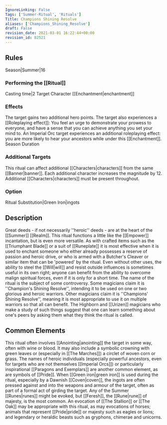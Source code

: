 ```yaml
---
IgnoreLinking: False
Tags: ['Summer-Ritual', 'Rituals']
Title: Champions Shining Resolve
aliases: ['Champions_Shining_Resolve']
draft: False
revision_date: 2021-03-01 16:22:44+00:00
revision_id: 82521
---
```


## Rules
Season|Summer|16
### Performing the [[Ritual]]
Casting time|2 Target Character
[[Enchantment|enchantment]] 
### Effects
The target gains two additional hero points.
The target also experiences a [[Roleplaying effect]]: You feel an urge to demonstrate your prowess to everyone, and have a sense that you can achieve anything you set your mind to. 
An Imperial Orc target experiences an additional roleplaying effect: you are more likely to hear your ancestors while under this [[Enchantment]].
Season Duration
### Additional Targets
This ritual can affect additional [[Characters|characters]] from the same [[Banner|banner]]. Each additional character increases the magnitude by 12. Additional [[Characters|characters]] must be present throughout.
### Option
Ritual Substitution|Green Iron|ingots
## Description
Great deeds - if not necessarily ''heroic'' deeds - are at the heart of the [[Summer]] [[Realm]]. This ritual functions a little like the [[Empower]] incantation, but is even more versatile. As with crafted items such as the [[Triumphant Blade]] or a suit of [[Runeplate]] it is most effective when it is used to enchant someone who either already possesses a reserve of passion and heroic drive, or who is armed with a Butcher's Cleaver or similar item that can be 'powered' by the ritual.
Even without other uses, the ability to steel the [[Will|will]] and resist outside influences is sometimes useful in its own right; anyone can benefit from the ability to overcome malign spiritual forces, even if it is only for a short time.
The name of the ritual is the subject of some controversy. Some magicians claim it is ''Champion's Shining Resolve'', intending it to be used on one or two glorious and heroic warriors. Other magicians claim it is ''Champions' Shining Resolve'', meaning it is most appropriate to use it on multiple warriors so that all can benefit. The Highborn and [[Urizen]] magicians who make a study of such things suggest that one can learn something about one's peers by asking them what they think the ritual is called.
## Common Elements
This ritual often involves [[Anointing|anointing]] the target in some way, often with wine or blood. It may also include a symbolic crowning with green leaves or (especially in [[The Marches]]) a circlet of woven corn or grass. The names of heroic individuals (especially powerful ancestors, even for targets who are not themselves [[Imperial Orcs]]) or particularly inspirational [[Paragons and Exemplars]] are another common element, as are symbols of [[Pride]]. 
When [[Green iron|green iron]] is used during the ritual, especially by a Dawnish [[Coven|coven]], the ingots are often pressed against and into the weapons and armour of the target, often as part of a formal act of girding the target.
Any of the Summer [[Runes|runes]] might be evoked, but [[Feresh]], the [[Rune|rune]] of majesty, is the most common. An evocation of [[The Stallion]] or [[The Oak]] may be appropriate with this ritual, as may evocations of horses; animals that represent [[Pride|pride]] or majesty such as eagles or lions; and legendary or heraldic beasts such as gryphons, chimerae and unicorns.